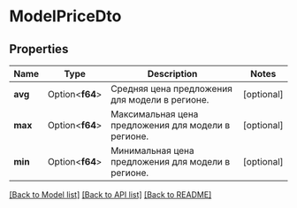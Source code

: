 # ModelPriceDto

## Properties

Name | Type | Description | Notes
------------ | ------------- | ------------- | -------------
**avg** | Option<**f64**> | Средняя цена предложения для модели в регионе. | [optional]
**max** | Option<**f64**> | Максимальная цена предложения для модели в регионе. | [optional]
**min** | Option<**f64**> | Минимальная цена предложения для модели в регионе. | [optional]

[[Back to Model list]](../README.md#documentation-for-models) [[Back to API list]](../README.md#documentation-for-api-endpoints) [[Back to README]](../README.md)


